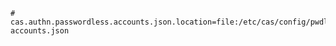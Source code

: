 ```properties
# cas.authn.passwordless.accounts.json.location=file:/etc/cas/config/pwdless-accounts.json
```
